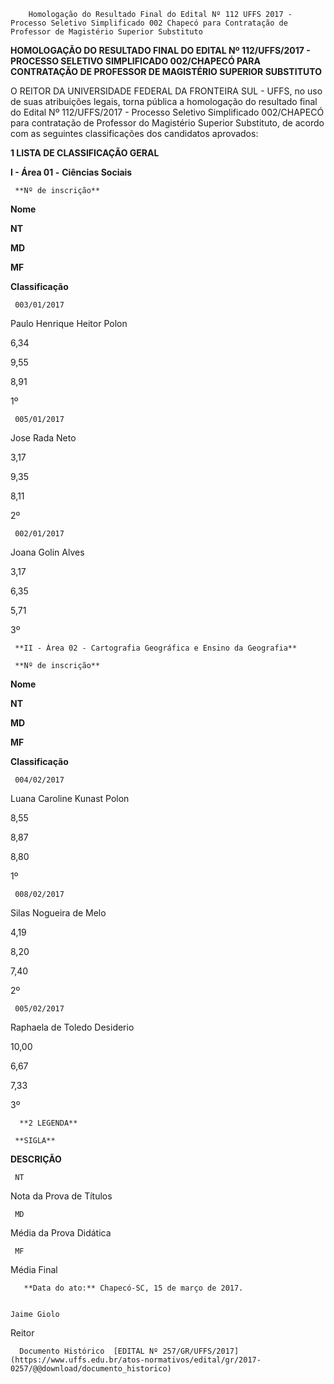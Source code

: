         Homologação do Resultado Final do Edital Nº 112 UFFS 2017 - Processo Seletivo Simplificado 002 Chapecó para Contratação de Professor de Magistério Superior Substituto  

**HOMOLOGAÇÃO DO RESULTADO FINAL DO EDITAL Nº 112/UFFS/2017 - PROCESSO SELETIVO SIMPLIFICADO 002/CHAPECÓ PARA CONTRATAÇÃO DE PROFESSOR DE MAGISTÉRIO SUPERIOR SUBSTITUTO**

  

 O REITOR DA UNIVERSIDADE FEDERAL DA FRONTEIRA SUL - UFFS, no uso de suas atribuições legais, torna pública a homologação do resultado final do Edital Nº 112/UFFS/2017 - Processo Seletivo Simplificado 002/CHAPECÓ para contratação de Professor do Magistério Superior Substituto, de acordo com as seguintes classificações dos candidatos aprovados:

  

 **1 LISTA DE CLASSIFICAÇÃO GERAL**

 **I - Área 01 -** **Ciências Sociais**

     **Nº de inscrição**

   **Nome**

   **NT**

   **MD**

   **MF**

   **Classificação**

     003/01/2017

   Paulo Henrique Heitor Polon

   6,34

   9,55

   8,91

   1º 

     005/01/2017

   Jose Rada Neto

   3,17

   9,35

   8,11

   2º 

     002/01/2017

   Joana Golin Alves

   3,17

   6,35

   5,71

   3º 

     **II - Área 02 - Cartografia Geográfica e Ensino da Geografia**

     **Nº de inscrição**

   **Nome**

   **NT**

   **MD**

   **MF**

   **Classificação**

     004/02/2017

   Luana Caroline Kunast Polon

   8,55

   8,87

   8,80

   1º 

     008/02/2017

   Silas Nogueira de Melo

   4,19

   8,20

   7,40

   2º 

     005/02/2017

   Raphaela de Toledo Desiderio

   10,00

   6,67

   7,33

   3º 

      **2 LEGENDA**

     **SIGLA**

   **DESCRIÇÃO**

     NT

   Nota da Prova de Títulos

     MD

   Média da Prova Didática

     MF

   Média Final

       **Data do ato:** Chapecó-SC, 15 de março de 2017.   
 

    Jaime Giolo   
 Reitor 

      Documento Histórico  [EDITAL Nº 257/GR/UFFS/2017](https://www.uffs.edu.br/atos-normativos/edital/gr/2017-0257/@@download/documento_historico)     
      